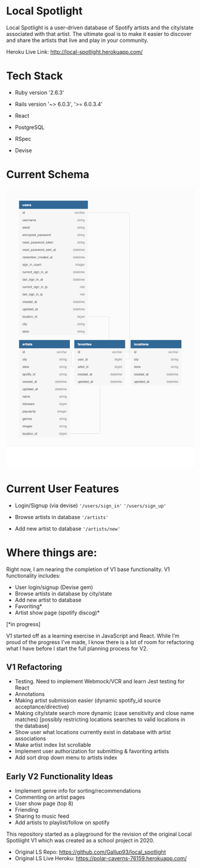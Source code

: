 # Local Spotlight

Local Spotlight is a user-driven database of Spotify artists and the city/state associated with that artist. The ultimate goal is to make it easier to discover and share the artists that live and play in your community.

Heroku Live Link: http://local-spotlight.herokuapp.com/

# Tech Stack

* Ruby version '2.6.3'

* Rails version '~> 6.0.3', '>= 6.0.3.4'

* React

* PostgreSQL

* RSpec

* Devise

# Current Schema
![schema](/public/LS_v1_schema.png)
 
# Current User Features

* Login/Signup (via devise) 
`` '/users/sign_in' ``
`` '/users/sign_up' ``

* Browse artists in database
`` '/artists' ``

* Add new artist to database
`` '/artists/new' ``

# Where things are:

Right now, I am nearing the completion of V1 base functionality. V1 functionality includes: 
* User login/signup (Devise gem)
* Browse artists in database by city/state
* Add new artist to database
* Favoriting*
* Artist show page (spotify discog)*

[*in progress]

V1 started off as a learning exercise in JavaScript and React. While I’m proud of the progress I’ve made, I know there is a lot of room for refactoring what I have before I start the full planning process for V2. 

## V1 Refactoring 
* Testing. Need to implement Webmock/VCR and learn Jest testing for React
* Annotations 
* Making artist submission easier (dynamic spotify_id source acceptance/directive) 
* Making city/state search more dynamic (case sensitivity and close name matches) [possibly restricting locations searches to valid locations in the database]
* Show user what locations currently exist in database with artist associations 
* Make artist index list scrollable
* Implement user authorization for submitting & favoriting artists
* Add sort drop down menu to artists index

## Early V2 Functionality Ideas
* Implement genre info for sorting/recommendations
* Commenting on artist pages
* User show page (top 8)
* Friending 
* Sharing to music feed
* Add artists to playlist/follow on spotify



This repository started as a playground for the revision of the original Local Spotliight V1 which was created as a school project in 2020. 
- Original LS Repo: https://github.com/Gallup93/local_spotlight
- Original LS Live Heroku: https://polar-caverns-76159.herokuapp.com/ 
